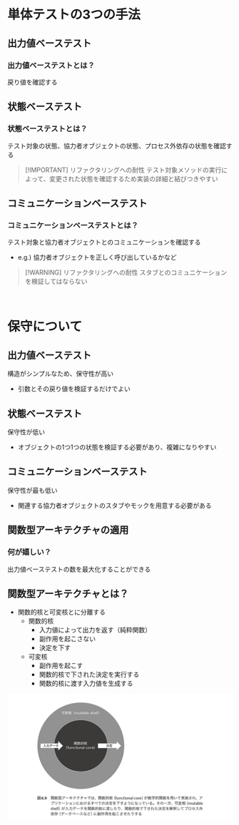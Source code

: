 # 単体テストの3つの手法
## 出力値ベーステスト

### 出力値ベーステストとは？
戻り値を確認する


## 状態ベーステスト
### 状態ベーステストとは？
テスト対象の状態、協力者オブジェクトの状態、プロセス外依存の状態を確認する

> [!IMPORTANT] リファクタリングへの耐性
> テスト対象メソッドの実行によって、変更された状態を確認するため実装の詳細と結びつきやすい

## コミュニケーションベーステスト
### コミュニケーションベーステストとは？
テスト対象と協力者オブジェクトとのコミュニケーションを確認する
- e.g.) 協力者オブジェクトを正しく呼び出しているかなど

> [!WARNING] リファクタリングへの耐性
> スタブとのコミュニケーションを検証してはならない

<br>

# 保守について
## 出力値ベーステスト
構造がシンプルなため、保守性が高い
- 引数とその戻り値を検証するだけでよい

## 状態ベーステスト
保守性が低い
- オブジェクトの1つ1つの状態を検証する必要があり、複雑になりやすい

## コミュニケーションベーステスト
保守性が最も低い
- 関連する協力者オブジェクトのスタブやモックを用意する必要がある

## 関数型アーキテクチャの適用
### 何が嬉しい？
出力値ベーステストの数を最大化することができる

## 関数型アーキテクチャとは？
- 関数的核と可変核とに分離する
  - 関数的核
    - 入力値によって出力を返す（純粋関数）
    - 副作用を起こさない
    - 決定を下す
  - 可変核
    - 副作用を起こす
    - 関数的核で下された決定を実行する
    - 関数的核に渡す入力値を生成する

![関数型アーキテクチャ](関数型アーキテクチャ.png)